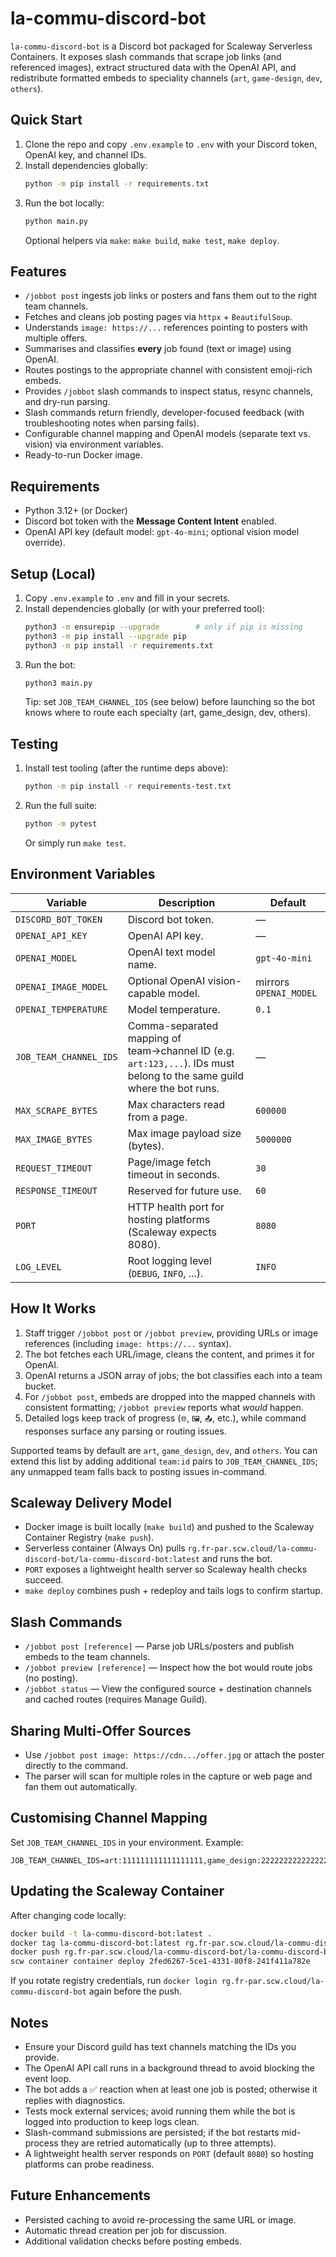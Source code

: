 # la-commu-discord-bot

`la-commu-discord-bot` is a Discord bot packaged for Scaleway Serverless Containers. It exposes slash commands that scrape job links (and referenced images), extract structured data with the OpenAI API, and redistribute formatted embeds to speciality channels (`art`, `game-design`, `dev`, `others`).

## Quick Start
1. Clone the repo and copy `.env.example` to `.env` with your Discord token, OpenAI key, and channel IDs.
2. Install dependencies globally:
   ```bash
   python -m pip install -r requirements.txt
   ```
3. Run the bot locally:
   ```bash
   python main.py
   ```
   Optional helpers via `make`: `make build`, `make test`, `make deploy`.


## Features
- `/jobbot post` ingests job links or posters and fans them out to the right team channels.
- Fetches and cleans job posting pages via `httpx` + `BeautifulSoup`.
- Understands `image: https://...` references pointing to posters with multiple offers.
- Summarises and classifies **every** job found (text or image) using OpenAI.
- Routes postings to the appropriate channel with consistent emoji-rich embeds.
- Provides `/jobbot` slash commands to inspect status, resync channels, and dry-run parsing.
- Slash commands return friendly, developer-focused feedback (with troubleshooting notes when parsing fails).
- Configurable channel mapping and OpenAI models (separate text vs. vision) via environment variables.
- Ready-to-run Docker image.

## Requirements
- Python 3.12+ (or Docker)
- Discord bot token with the **Message Content Intent** enabled.
- OpenAI API key (default model: `gpt-4o-mini`; optional vision model override).

## Setup (Local)
1. Copy `.env.example` to `.env` and fill in your secrets.
2. Install dependencies globally (or with your preferred tool):
   ```bash
   python3 -m ensurepip --upgrade        # only if pip is missing
   python3 -m pip install --upgrade pip
   python3 -m pip install -r requirements.txt
   ```
3. Run the bot:
   ```bash
   python3 main.py
   ```
   Tip: set `JOB_TEAM_CHANNEL_IDS` (see below) before launching so the bot knows where to route each specialty (art, game_design, dev, others).

## Testing
1. Install test tooling (after the runtime deps above):
   ```bash
   python -m pip install -r requirements-test.txt
   ```
2. Run the full suite:
   ```bash
   python -m pytest
   ```
   Or simply run `make test`.

## Environment Variables
| Variable | Description | Default |
| --- | --- | --- |
| `DISCORD_BOT_TOKEN` | Discord bot token. | — |
| `OPENAI_API_KEY` | OpenAI API key. | — |
| `OPENAI_MODEL` | OpenAI text model name. | `gpt-4o-mini` |
| `OPENAI_IMAGE_MODEL` | Optional OpenAI vision-capable model. | mirrors `OPENAI_MODEL` |
| `OPENAI_TEMPERATURE` | Model temperature. | `0.1` |
| `JOB_TEAM_CHANNEL_IDS` | Comma-separated mapping of team→channel ID (e.g. `art:123,...`). IDs must belong to the same guild where the bot runs. | — |
| `MAX_SCRAPE_BYTES` | Max characters read from a page. | `600000` |
| `MAX_IMAGE_BYTES` | Max image payload size (bytes). | `5000000` |
| `REQUEST_TIMEOUT` | Page/image fetch timeout in seconds. | `30` |
| `RESPONSE_TIMEOUT` | Reserved for future use. | `60` |
| `PORT` | HTTP health port for hosting platforms (Scaleway expects 8080). | `8080` |
| `LOG_LEVEL` | Root logging level (`DEBUG`, `INFO`, ...). | `INFO` |

## How It Works
1. Staff trigger `/jobbot post` or `/jobbot preview`, providing URLs or image references (including `image: https://...` syntax).
2. The bot fetches each URL/image, cleans the content, and primes it for OpenAI.
3. OpenAI returns a JSON array of jobs; the bot classifies each into a team bucket.
4. For `/jobbot post`, embeds are dropped into the mapped channels with consistent formatting; `/jobbot preview` reports what *would* happen.
5. Detailed logs keep track of progress (`🌐`, `🖼️`, `📤`, etc.), while command responses surface any parsing or routing issues.

Supported teams by default are `art`, `game_design`, `dev`, and `others`. You can extend this list by adding additional `team:id` pairs to `JOB_TEAM_CHANNEL_IDS`; any unmapped team falls back to posting issues in-command.

## Scaleway Delivery Model
- Docker image is built locally (`make build`) and pushed to the Scaleway Container Registry (`make push`).
- Serverless container (Always On) pulls `rg.fr-par.scw.cloud/la-commu-discord-bot/la-commu-discord-bot:latest` and runs the bot.
- `PORT` exposes a lightweight health server so Scaleway health checks succeed.
- `make deploy` combines push + redeploy and tails logs to confirm startup.

## Slash Commands
- `/jobbot post [reference]` — Parse job URLs/posters and publish embeds to the team channels.
- `/jobbot preview [reference]` — Inspect how the bot would route jobs (no posting).
- `/jobbot status` — View the configured source + destination channels and cached routes (requires Manage Guild).

## Sharing Multi-Offer Sources
- Use `/jobbot post image: https://cdn.../offer.jpg` or attach the poster directly to the command.
- The parser will scan for multiple roles in the capture or web page and fan them out automatically.

## Customising Channel Mapping
Set `JOB_TEAM_CHANNEL_IDS` in your environment. Example:
```
JOB_TEAM_CHANNEL_IDS=art:111111111111111111,game_design:222222222222222222,dev:333333333333333333,others:444444444444444444
```

## Updating the Scaleway Container
After changing code locally:
```bash
docker build -t la-commu-discord-bot:latest .
docker tag la-commu-discord-bot:latest rg.fr-par.scw.cloud/la-commu-discord-bot/la-commu-discord-bot:latest
docker push rg.fr-par.scw.cloud/la-commu-discord-bot/la-commu-discord-bot:latest
scw container container deploy 2fed6267-5ce1-4331-80f8-241f411a782e
```
If you rotate registry credentials, run `docker login rg.fr-par.scw.cloud/la-commu-discord-bot` again before the push.

## Notes
- Ensure your Discord guild has text channels matching the IDs you provide.
- The OpenAI API call runs in a background thread to avoid blocking the event loop.
- The bot adds a ✅ reaction when at least one job is posted; otherwise it replies with diagnostics.
- Tests mock external services; avoid running them while the bot is logged into production to keep logs clean.
- Slash-command submissions are persisted; if the bot restarts mid-process they are retried automatically (up to three attempts).
- A lightweight health server responds on `PORT` (default `8080`) so hosting platforms can probe readiness.

## Future Enhancements
- Persisted caching to avoid re-processing the same URL or image.
- Automatic thread creation per job for discussion.
- Additional validation checks before posting embeds.
